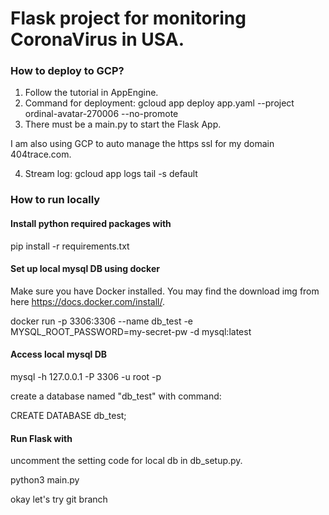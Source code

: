 # Flask project for monitoring CoronaVirus in USA.

### How to deploy to GCP?
1. Follow the tutorial in AppEngine.
2. Command for deployment: gcloud app deploy app.yaml --project ordinal-avatar-270006 --no-promote
3. There must be a main.py to start the Flask App.

I am also using GCP to auto manage the https ssl for my domain 404trace.com.

4. Stream log: gcloud app logs tail -s default

### How to run locally

#### Install python required packages with 
pip install -r requirements.txt

#### Set up local mysql DB using docker
Make sure you have Docker installed. You may find the download img from here https://docs.docker.com/install/.

docker run -p 3306:3306 --name db_test -e MYSQL_ROOT_PASSWORD=my-secret-pw -d mysql:latest

#### Access local mysql DB
mysql -h 127.0.0.1 -P 3306 -u root -p

create a database named "db_test" with command:

CREATE DATABASE db_test;


#### Run Flask with
uncomment the setting code for local db in db_setup.py.

python3 main.py


okay let's try git branch